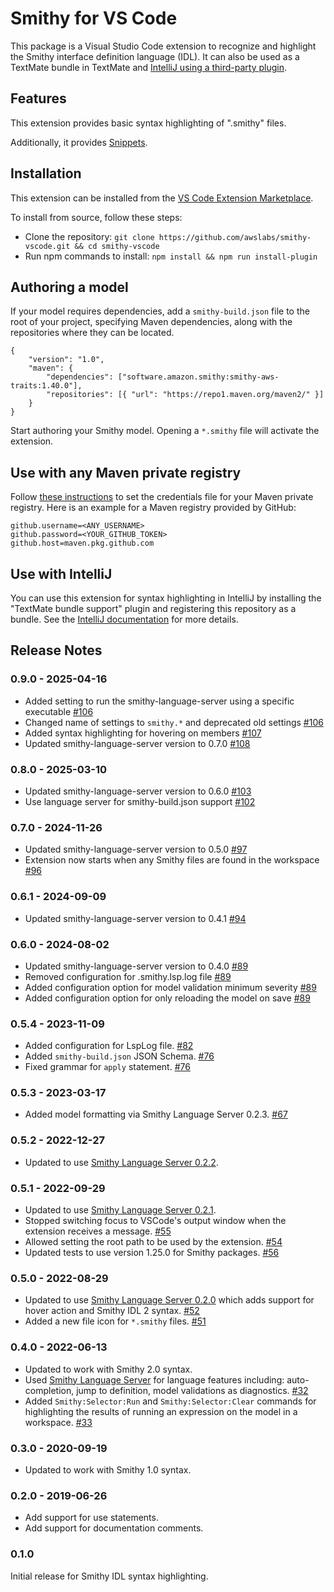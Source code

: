 # Smithy for VS Code

This package is a Visual Studio Code extension to recognize and highlight the
Smithy interface definition language (IDL). It can also be used as a TextMate
bundle in TextMate and [IntelliJ using a third-party plugin](https://www.jetbrains.com/help/idea/importing-textmate-bundles.html).

## Features

This extension provides basic syntax highlighting of ".smithy" files.

Additionally, it provides [Snippets](https://code.visualstudio.com/docs/editor/userdefinedsnippets).

## Installation

This extension can be installed from the
[VS Code Extension Marketplace](https://marketplace.visualstudio.com/items?itemName=smithy.smithy-vscode-extension).

To install from source, follow these steps:
* Clone the repository: `git clone https://github.com/awslabs/smithy-vscode.git && cd smithy-vscode`
* Run npm commands to install:
`npm install && npm run install-plugin`

## Authoring a model
If your model requires dependencies, add a `smithy-build.json` file to the root of your project, specifying Maven dependencies, along with the
repositories where they can be located.
```
{
    "version": "1.0",
    "maven": {
        "dependencies": ["software.amazon.smithy:smithy-aws-traits:1.40.0"],
        "repositories": [{ "url": "https://repo1.maven.org/maven2/" }]
    }
}
```
Start authoring your Smithy model. Opening a `*.smithy` file will activate
the extension.

## Use with any Maven private registry

Follow [these instructions](https://get-coursier.io/docs/other-credentials#property-file) to set the credentials file for your Maven private registry. Here is an example for a Maven registry provided by GitHub:
```
github.username=<ANY_USERNAME>
github.password=<YOUR_GITHUB_TOKEN>
github.host=maven.pkg.github.com
```

## Use with IntelliJ

You can use this extension for syntax highlighting in IntelliJ by installing the
"TextMate bundle support" plugin and registering this repository as a bundle.
See the [IntelliJ documentation](https://www.jetbrains.com/help/idea/textmate.html)
for more details.

## Release Notes

### 0.9.0 - 2025-04-16

- Added setting to run the smithy-language-server using a specific executable [#106](https://github.com/smithy-lang/smithy-vscode/pull/106)
- Changed name of settings to `smithy.*` and deprecated old settings [#106](https://github.com/smithy-lang/smithy-vscode/pull/106)
- Added syntax highlighting for hovering on members [#107](https://github.com/smithy-lang/smithy-vscode/pull/107)
- Updated smithy-language-server version to 0.7.0 [#108](https://github.com/smithy-lang/smithy-vscode/pull/108)

### 0.8.0 - 2025-03-10

- Updated smithy-language-server version to 0.6.0 [#103](https://github.com/smithy-lang/smithy-vscode/pull/103)
- Use language server for smithy-build.json support [#102](https://github.com/smithy-lang/smithy-vscode/pull/102)

### 0.7.0 - 2024-11-26

- Updated smithy-language-server version to 0.5.0 [#97](https://github.com/smithy-lang/smithy-vscode/pull/97)
- Extension now starts when any Smithy files are found in the workspace [#96](https://github.com/smithy-lang/smithy-vscode/pull/96)

### 0.6.1 - 2024-09-09

- Updated smithy-language-server version to 0.4.1 [#94](https://github.com/smithy-lang/smithy-vscode/pull/94)

### 0.6.0 - 2024-08-02

- Updated smithy-language-server version to 0.4.0 [#89](https://github.com/smithy-lang/smithy-vscode/pull/89)
- Removed configuration for .smithy.lsp.log file [#89](https://github.com/smithy-lang/smithy-vscode/pull/89)
- Added configuration option for model validation minimum severity [#89](https://github.com/smithy-lang/smithy-vscode/pull/89)
- Added configuration option for only reloading the model on save [#89](https://github.com/smithy-lang/smithy-vscode/pull/89)

### 0.5.4 - 2023-11-09

- Added configuration for LspLog file. [#82](https://github.com/smithy-lang/smithy-vscode/pull/82)
- Added `smithy-build.json` JSON Schema. [#76](https://github.com/smithy-lang/smithy-vscode/pull/76)
- Fixed grammar for `apply` statement. [#76](https://github.com/smithy-lang/smithy-vscode/pull/75)

### 0.5.3 - 2023-03-17

- Added model formatting via Smithy Language Server 0.2.3. [#67](https://github.com/awslabs/smithy-vscode/pull/67)

### 0.5.2 - 2022-12-27

- Updated to use [Smithy Language Server 0.2.2](https://github.com/awslabs/smithy-language-server/).

### 0.5.1 - 2022-09-29

- Updated to use [Smithy Language Server 0.2.1](https://github.com/awslabs/smithy-language-server/).
- Stopped switching focus to VSCode's output window when the extension receives a message. [#55](https://github.com/awslabs/smithy-vscode/pull/55)
- Allowed setting the root path to be used by the extension. [#54](https://github.com/awslabs/smithy-vscode/pull/54)
- Updated tests to use version 1.25.0 for Smithy packages. [#56](https://github.com/awslabs/smithy-vscode/pull/56)

### 0.5.0 - 2022-08-29

- Updated to use [Smithy Language Server 0.2.0](https://github.com/awslabs/smithy-language-server/) which adds support for
hover action and Smithy IDL 2 syntax. [#52](https://github.com/awslabs/smithy-vscode/pull/52)
- Added a new file icon for `*.smithy` files. [#51](https://github.com/awslabs/smithy-vscode/pull/51)

### 0.4.0 - 2022-06-13

- Updated to work with Smithy 2.0 syntax.
- Used [Smithy Language Server](https://github.com/awslabs/smithy-language-server/) for language features including:
auto-completion, jump to definition, model validations as diagnostics. [#32](https://github.com/awslabs/smithy-vscode/pull/32)
- Added `Smithy:Selector:Run` and `Smithy:Selector:Clear` commands for highlighting the results of running an
expression on the model in a workspace. [#33](https://github.com/awslabs/smithy-vscode/pull/33)

### 0.3.0 - 2020-09-19

- Updated to work with Smithy 1.0 syntax.

### 0.2.0 - 2019-06-26

- Add support for use statements.
- Add support for documentation comments.

### 0.1.0

Initial release for Smithy IDL syntax highlighting.

